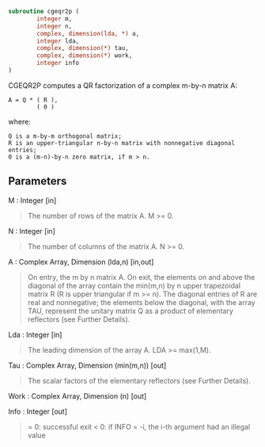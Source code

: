 ```fortran
subroutine cgeqr2p (
		integer m,
		integer n,
		complex, dimension(lda, *) a,
		integer lda,
		complex, dimension(*) tau,
		complex, dimension(*) work,
		integer info
)
```

 CGEQR2P computes a QR factorization of a complex m-by-n matrix A:

    A = Q * ( R ),
            ( 0 )

 where:

    Q is a m-by-m orthogonal matrix;
    R is an upper-triangular n-by-n matrix with nonnegative diagonal
    entries;
    0 is a (m-n)-by-n zero matrix, if m > n.


## Parameters
M : Integer [in]
> The number of rows of the matrix A.  M >= 0.

N : Integer [in]
> The number of columns of the matrix A.  N >= 0.

A : Complex Array, Dimension (lda,n) [in,out]
> On entry, the m by n matrix A.
> On exit, the elements on and above the diagonal of the array
> contain the min(m,n) by n upper trapezoidal matrix R (R is
> upper triangular if m >= n). The diagonal entries of R are
> real and nonnegative; the elements below the diagonal,
> with the array TAU, represent the unitary matrix Q as a
> product of elementary reflectors (see Further Details).

Lda : Integer [in]
> The leading dimension of the array A.  LDA >= max(1,M).

Tau : Complex Array, Dimension (min(m,n)) [out]
> The scalar factors of the elementary reflectors (see Further
> Details).

Work : Complex Array, Dimension (n) [out]

Info : Integer [out]
> = 0: successful exit
> < 0: if INFO = -i, the i-th argument had an illegal value

